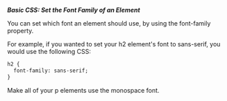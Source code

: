 ***Basic CSS: Set the Font Family of an Element***

You can set which font an element should use, by using the font-family property.

For example, if you wanted to set your h2 element's font to sans-serif, you would use the following CSS:

```html
h2 {
  font-family: sans-serif;
}
```

Make all of your p elements use the monospace font.
